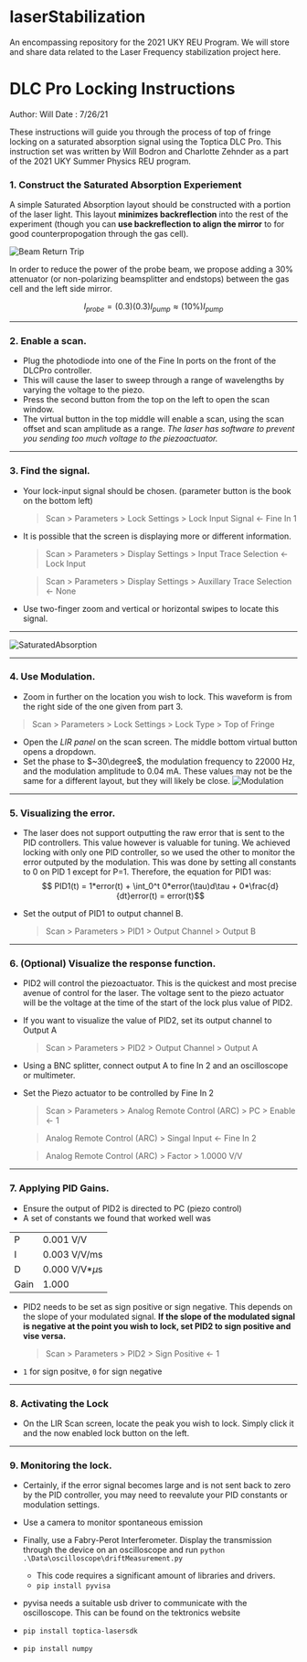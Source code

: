 # laserStabilization
An encompassing repository for the 2021 UKY REU Program. We will store and share data related to the Laser Frequency stabilization project here.

# DLC Pro Locking Instructions

Author: Will
Date : 7/26/21

These instructions will guide you through the process of top of fringe locking on a saturated absorption signal using the Toptica DLC Pro. This instruction set was written by Will Bodron and Charlotte Zehnder as a part of the 2021 UKY Summer Physics REU program.

### 1. Construct the Saturated Absorption Experiement

A simple Saturated Absorption layout should be constructed with a portion of the laser light. This layout **minimizes backreflection** into the rest of the experiment (though you can **use backreflection to align the mirror** to for good counterpropogation through the gas cell). 

![Beam Return Trip](https://user-images.githubusercontent.com/42518694/127022739-a42df640-fe1b-452a-abd3-07df6320bdae.PNG)

In order to reduce the power of the probe beam, we propose adding a 30% attenuator (or non-polarizing beamsplitter and endstops) between the gas cell and the left side mirror.

$$I_{probe} = (0.3)(0.3)I_{pump} \approx (10\%)I_{pump}$$

---
### 2. Enable a scan. 
   - Plug the photodiode into one of the Fine In ports on the front of the DLCPro controller.
   - This will cause the laser to sweep through a range of wavelengths by varying the voltage to the piezo. 
   - Press the second button from the top on the left to open the scan window.
   - The virtual button in the top middle will enable a scan, using the scan offset and scan amplitude as a range. *The laser has software to prevent you sending too much voltage to the piezoactuator.*
---
### 3. Find the signal.
  - Your lock-input signal should be chosen. (parameter button is the book on the bottom left)
    
    > Scan > Parameters > Lock Settings > Lock Input Signal <- Fine In 1

  - It is possible that the screen is displaying more or different information.
    > Scan > Parameters > Display Settings > Input Trace Selection <- Lock Input

    > Scan > Parameters > Display Settings > Auxillary Trace Selection <- None
  - Use two-finger zoom and vertical or horizontal swipes to locate this signal.
---

![SaturatedAbsorption](https://user-images.githubusercontent.com/42518694/127036425-a6346557-9d11-498c-95a6-28c039012a3a.PNG)

---
### 4. Use Modulation.
   - Zoom in further on the location you wish to lock. This waveform is from the right side of the one given from part 3.
   > Scan > Parameters > Lock Settings > Lock Type > Top of Fringe
   - Open the *LIR panel* on the scan screen. The middle bottom virtual button opens a dropdown.
   - Set the phase to $~30\degree$, the modulation frequency to $22000 \text{ Hz}$, and the modulation amplitude to $0.04 \text{ mA}$. These values may not be the same for a different layout, but they will likely be close. 
![Modulation](https://user-images.githubusercontent.com/42518694/127036431-1a8ea694-5c03-47b9-90e4-8a505549e167.png)
---
### 5. Visualizing the error.
   - The laser does not support outputting the raw error that is sent to the PID controllers. This value however is valuable for tuning. We achieved locking with only one PID controller, so we used the other to monitor the error outputed by the modulation. This was done by setting all constants to 0 on PID 1 except for P=1. Therefore, the equation for PID1 was:
$$ PID1(t) = 1*error(t) + \int_0^t 0*error(\tau)d\tau + 0*\frac{d}{dt}error(t) = error(t)$$

   - Set the output of PID1 to output channel B.
     > Scan > Parameters > PID1 > Output Channel > Output B
---
### 6. (Optional) Visualize the response function.
   - PID2 will control the piezoactuator. This is the quickest and most precise avenue of control for the laser. The voltage sent to the piezo actuator will be the voltage at the time of the start of the lock plus value of PID2.
   - If you want to visualize the value of PID2, set its output channel to Output A
      > Scan > Parameters > PID2 > Output Channel > Output A
   - Using a BNC splitter, connect output A to fine In 2 and an oscilloscope or multimeter.
   - Set the Piezo actuator to be controlled by Fine In 2
      
      > Scan > Parameters > Analog Remote Control (ARC) > PC > Enable <- 1
      
      > Analog Remote Control (ARC) > Singal Input <- Fine In 2
      
      > Analog Remote Control (ARC) > Factor > 1.0000 V/V
---
### 7. Applying PID Gains. 
   - Ensure the output of PID2 is directed to PC (piezo control)
   - A set of constants we found that worked well was
   
   |||
   |---|---|
   | P | 0.001 V/V |
   | I | 0.003 V/V/ms|
   | D | 0.000 V/V*$\mu$s|
   | Gain | 1.000|
   - PID2 needs to be set as sign positive or sign negative. This depends on the slope of your modulated signal. **If the slope of the modulated signal is negative at the point you wish to lock, set PID2 to sign positive and vise versa.**
     > Scan > Parameters > PID2 > Sign Positive <- 1
   - `1` for sign positve, `0` for sign negative
---
### 8. Activating the Lock
   - On the LIR Scan screen, locate the peak you wish to lock. Simply click it and the now enabled lock button on the left.
--- 
### 9. Monitoring the lock.
   - Certainly, if the error signal becomes large and is not sent back to zero by the PID controller, you may need to reevalute your PID constants or modulation settings.
   - Use a camera to monitor spontaneous emission
   - Finally, use a Fabry-Perot Interferometer. Display the transmission through the device on an oscilloscope and run `python .\Data\oscilloscope\driftMeasurement.py`
     - This code requires a significant amount of libraries and drivers.
     - `pip install pyvisa`
        
- pyvisa needs a suitable usb driver to communicate with the oscilloscope. This can be found on the tektronics website
- `pip install toptica-lasersdk`
- `pip install numpy`
